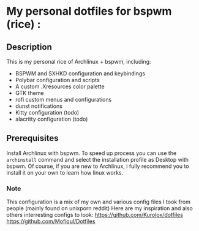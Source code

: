 # My personal dotfiles for bspwm (rice) : 


## Description
This is my personal rice of Archlinux + bspwm, including:

- BSPWM and SXHKD configuration and keybindings
- Polybar configuration and scripts
- A custom .Xresources color palette
- GTK theme
- rofi custom menus and configurations
- dunst notifications
- Kitty configuration (todo)
- alacritty configuration (todo)

## Prerequisites

Install Archlinux with bspwm.
To speed up process you can use the `archinstall` command and select the installation profile as Desktop with bspwm.
Of course, if you are new to Archlinux, i fully recommend you to install it on your own to learn how linux works.



### Note
This configuration is a mix of my own and various config files I took from people (mainly found on unixporn reddit)
Here are my inspiration and also others interresting configs to look:
https://github.com/Kurolox/dotfiles
https://github.com/Mofiqul/Dotfiles
